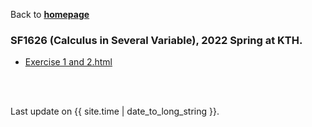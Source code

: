 Back to [**homepage**](https://wanminliu.github.io)

### SF1626 (Calculus in Several Variable), 2022 Spring at KTH. 

*  [Exercise 1 and 2.html](https://wanminliu.github.io/KTH/M1/SF1626M1.html)


<br/><br/>
<p>Last update on {{ site.time | date_to_long_string }}.</p>
